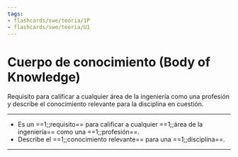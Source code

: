 ```yaml
---
tags:
- flashcards/swe/teoria/1P
- flashcards/swe/teoria/U1
---
```


# Cuerpo de conocimiento (Body of Knowledge)

Requisito para calificar a cualquier área de la ingeniería como una profesión y describe el conocimiento relevante para la disciplina en cuestión.

---

- Es un ==1;;requisito== para calificar a cualquier ==1;;área de la ingeniería== como una ==1;;profesión==.
- Describe el ==1;;conocimiento relevante== para una ==1;;disciplina==.
<!--SR:!2025-05-04,1,170-->

---
